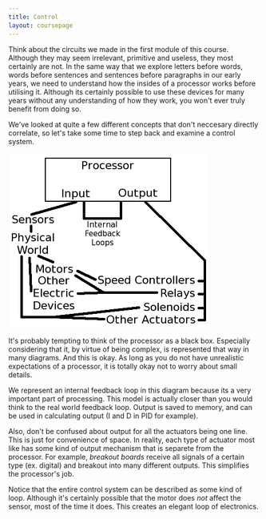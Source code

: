 ```yaml
---
title: Control
layout: coursepage
---
```


Think about the circuits we made in the first module of this course. Although they may seem irrelevant, primitive and useless, they most certainly are not. In the same way that we explore letters before words, words before sentences and sentences before paragraphs in our early years, we need to understand how the insides of a processor works before utilising it. Although its certainly possible to use these devices for many years without any understanding of how they work, you won't ever truly benefit from doing so.

We've looked at quite a few different concepts that don't neccesary directly correlate, so let's take some time to step back and examine a control system.

![](/img/control-system.png)

It's probably tempting to think of the processor as a black box. Especially considering that it, by virtue of being complex, is represented that way in many diagrams. And this is okay. As long as you do not have unrealistic expectations of a processor, it is totally okay not to worry about small details.

We represent an internal feedback loop in this diagram because its a very important part of processing. This model is actually closer than you would think to the real world feedback loop. Output is saved to memory, and can be used in calculating output (I and D in PID for example).

Also, don't be confused about output for all the actuators being one line. This is just for convenience of space. In reality, each type of actuator most like has some kind of output mechanism that is separete from the processor. For example, *breakout boards* receive all signals of a certain type (ex. digital) and breakout into many different outputs. This simplifies the processor's job.

Notice that the entire control system can be described as some kind of loop. Although it's certainly possible that the motor does *not* affect the sensor, most of the time it does. This creates an elegant loop of electronics. 
